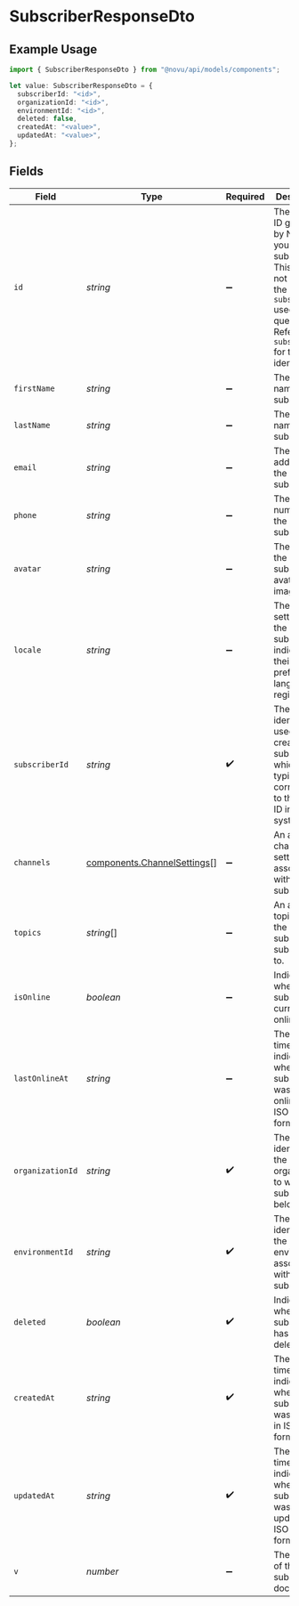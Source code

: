 # SubscriberResponseDto

## Example Usage

```typescript
import { SubscriberResponseDto } from "@novu/api/models/components";

let value: SubscriberResponseDto = {
  subscriberId: "<id>",
  organizationId: "<id>",
  environmentId: "<id>",
  deleted: false,
  createdAt: "<value>",
  updatedAt: "<value>",
};
```

## Fields

| Field                                                                                                                                                               | Type                                                                                                                                                                | Required                                                                                                                                                            | Description                                                                                                                                                         |
| ------------------------------------------------------------------------------------------------------------------------------------------------------------------- | ------------------------------------------------------------------------------------------------------------------------------------------------------------------- | ------------------------------------------------------------------------------------------------------------------------------------------------------------------- | ------------------------------------------------------------------------------------------------------------------------------------------------------------------- |
| `id`                                                                                                                                                                | *string*                                                                                                                                                            | :heavy_minus_sign:                                                                                                                                                  | The internal ID generated by Novu for your subscriber. This ID does not match the `subscriberId` used in your queries. Refer to `subscriberId` for that identifier. |
| `firstName`                                                                                                                                                         | *string*                                                                                                                                                            | :heavy_minus_sign:                                                                                                                                                  | The first name of the subscriber.                                                                                                                                   |
| `lastName`                                                                                                                                                          | *string*                                                                                                                                                            | :heavy_minus_sign:                                                                                                                                                  | The last name of the subscriber.                                                                                                                                    |
| `email`                                                                                                                                                             | *string*                                                                                                                                                            | :heavy_minus_sign:                                                                                                                                                  | The email address of the subscriber.                                                                                                                                |
| `phone`                                                                                                                                                             | *string*                                                                                                                                                            | :heavy_minus_sign:                                                                                                                                                  | The phone number of the subscriber.                                                                                                                                 |
| `avatar`                                                                                                                                                            | *string*                                                                                                                                                            | :heavy_minus_sign:                                                                                                                                                  | The URL of the subscriber's avatar image.                                                                                                                           |
| `locale`                                                                                                                                                            | *string*                                                                                                                                                            | :heavy_minus_sign:                                                                                                                                                  | The locale setting of the subscriber, indicating their preferred language or region.                                                                                |
| `subscriberId`                                                                                                                                                      | *string*                                                                                                                                                            | :heavy_check_mark:                                                                                                                                                  | The identifier used to create this subscriber, which typically corresponds to the user ID in your system.                                                           |
| `channels`                                                                                                                                                          | [components.ChannelSettings](../../models/components/channelsettings.md)[]                                                                                          | :heavy_minus_sign:                                                                                                                                                  | An array of channel settings associated with the subscriber.                                                                                                        |
| `topics`                                                                                                                                                            | *string*[]                                                                                                                                                          | :heavy_minus_sign:                                                                                                                                                  | An array of topics that the subscriber is subscribed to.                                                                                                            |
| `isOnline`                                                                                                                                                          | *boolean*                                                                                                                                                           | :heavy_minus_sign:                                                                                                                                                  | Indicates whether the subscriber is currently online.                                                                                                               |
| `lastOnlineAt`                                                                                                                                                      | *string*                                                                                                                                                            | :heavy_minus_sign:                                                                                                                                                  | The timestamp indicating when the subscriber was last online, in ISO 8601 format.                                                                                   |
| `organizationId`                                                                                                                                                    | *string*                                                                                                                                                            | :heavy_check_mark:                                                                                                                                                  | The unique identifier of the organization to which the subscriber belongs.                                                                                          |
| `environmentId`                                                                                                                                                     | *string*                                                                                                                                                            | :heavy_check_mark:                                                                                                                                                  | The unique identifier of the environment associated with this subscriber.                                                                                           |
| `deleted`                                                                                                                                                           | *boolean*                                                                                                                                                           | :heavy_check_mark:                                                                                                                                                  | Indicates whether the subscriber has been deleted.                                                                                                                  |
| `createdAt`                                                                                                                                                         | *string*                                                                                                                                                            | :heavy_check_mark:                                                                                                                                                  | The timestamp indicating when the subscriber was created, in ISO 8601 format.                                                                                       |
| `updatedAt`                                                                                                                                                         | *string*                                                                                                                                                            | :heavy_check_mark:                                                                                                                                                  | The timestamp indicating when the subscriber was last updated, in ISO 8601 format.                                                                                  |
| `v`                                                                                                                                                                 | *number*                                                                                                                                                            | :heavy_minus_sign:                                                                                                                                                  | The version of the subscriber document.                                                                                                                             |